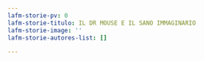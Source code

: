 ```yaml
---
lafm-storie-pv: 0
lafm-storie-titulo: IL DR MOUSE E IL SANO IMMAGINARIO
lafm-storie-image: ''
lafm-storie-autores-list: []

---
```

